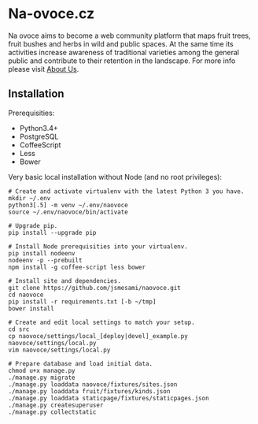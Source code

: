 Na-ovoce.cz
===========

Na ovoce aims to become a web community platform that maps fruit trees, fruit bushes and 
herbs in wild and public spaces. At the same time its activities increase awareness 
of traditional varieties among the general public and contribute to their retention 
in the landscape. For more info please visit [About Us](https://na-ovoce.cz/en/about-us/).

## Installation

Prerequisities:

* Python3.4+
* PostgreSQL
* CoffeeScript
* Less
* Bower


Very basic local installation without Node (and no root privileges):

	# Create and activate virtualenv with the latest Python 3 you have.
	mkdir ~/.env
	python3[.5] -m venv ~/.env/naovoce
	source ~/.env/naovoce/bin/activate

	# Upgrade pip.
	pip install --upgrade pip
	
	# Install Node prerequisities into your virtualenv.
	pip install nodeenv
	nodeenv -p --prebuilt
	npm install -g coffee-script less bower

	# Install site and dependencies.
	git clone https://github.com/jsmesami/naovoce.git
	cd naovoce
	pip install -r requirements.txt [-b ~/tmp]
	bower install

	# Create and edit local settings to match your setup. 
	cd src
	cp naovoce/settings/local_[deploy|devel]_example.py naovoce/settings/local.py
	vim naovoce/settings/local.py

	# Prepare database and load initial data.
	chmod u+x manage.py
	./manage.py migrate
	./manage.py loaddata naovoce/fixtures/sites.json
	./manage.py loaddata fruit/fixtures/kinds.json
	./manage.py loaddata staticpage/fixtures/staticpages.json
	./manage.py createsuperuser
	./manage.py collectstatic
